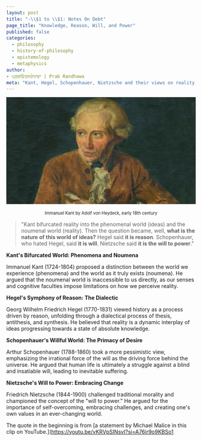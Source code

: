 ```yaml
---
layout: post
title: "-\\$1 to \\$1: Notes On Debt"
page_title: "Knowledge, Reason, Will, and Power"
published: false
categories:
  - philosophy
  - history-of-philosophy
  - epistemology
  - metaphysics
author:
- ਪ੍ਰਭਚਿੰਤਨਰੰਧਾਵਾ | Prab Randhawa
meta: "Kant, Hegel, Schopenhauer, Nietzsche and their views on reality, knowledge, reason, will, and the human condition."
---
```


![Immanuel Kant](/assets/images/2024-09-09-kant.jpg)
<p style="font-size: 0.8em; font-style; text-align: center;">Immanuel Kant by Adolf von Heydeck, early 18th century</p>

> "Kant bifurcated reality into the phenomenal world (ideas) and the noumenal world (reality). Then the question became, well, **what is the nature of this world of ideas?** Hegel said **it is reason**. Schopenhauer, who hated Hegel, said **it is will**. Nietzsche said **it is the will to power**."

**Kant's Bifurcated World: Phenomena and Noumena**

Immanuel Kant (1724-1804) proposed a distinction between the world we experience (phenomena) and the world as it truly exists (noumena). He argued that the noumenal world is inaccessible to us directly, as our senses and cognitive faculties impose limitations on how we perceive reality.

**Hegel's Symphony of Reason: The Dialectic**

Georg Wilhelm Friedrich Hegel (1770-1831) viewed history as a process driven by reason, unfolding through a dialectical process of thesis, antithesis, and synthesis. He believed that reality is a dynamic interplay of ideas progressing towards a state of absolute knowledge.

**Schopenhauer's Willful World: The Primacy of Desire**

Arthur Schopenhauer (1788-1860) took a more pessimistic view, emphasizing the irrational force of the will as the driving force behind the universe. He argued that human life is ultimately a struggle against a blind and insatiable will, leading to inevitable suffering.

**Nietzsche's Will to Power: Embracing Change**

Friedrich Nietzsche (1844-1900) challenged traditional morality and championed the concept of the "will to power." He argued for the importance of self-overcoming, embracing challenges, and creating one's own values in an ever-changing world.

The quote in the beginning is from [a statement by Michael Malice in this clip on YouTube.](https://youtu.be/vKRVpSINsvI?si=A76ir9o9KBSo1